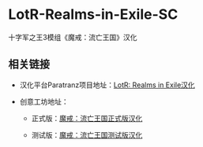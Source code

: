 # LotR-Realms-in-Exile-SC
十字军之王3模组《魔戒：流亡王国》汉化

## 相关链接
- 汉化平台Paratranz项目地址：[LotR: Realms in Exile汉化](https://paratranz.cn/projects/2611)

- 创意工坊地址：

  - 正式版：[魔戒：流亡王国正式版汉化](https://steamcommunity.com/sharedfiles/filedetails/?id=2551687615)

  - 测试版：[魔戒：流亡王国测试版汉化](https://steamcommunity.com/sharedfiles/filedetails/?id=3165212409)